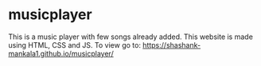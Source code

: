 # musicplayer
This is a music player with few songs already added. This website is made using HTML, CSS and JS. 
To view go to: https://shashank-mankala1.github.io/musicplayer/
